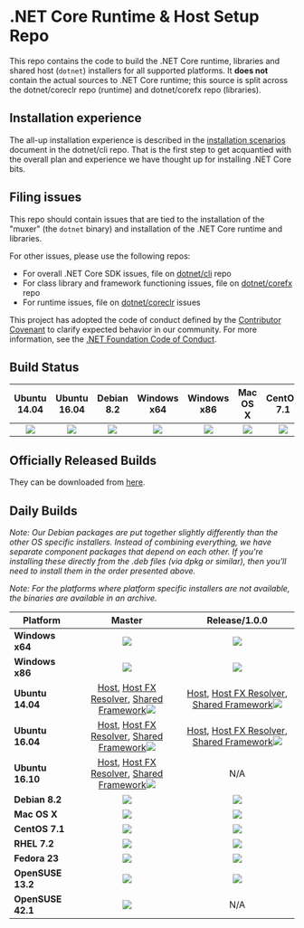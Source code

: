 .NET Core Runtime & Host Setup Repo
===================================

This repo contains the code to build the .NET Core runtime, libraries and shared host (`dotnet`) installers for 
all supported platforms. It **does not** contain the actual sources to .NET Core runtime; this source is split across 
the dotnet/coreclr repo (runtime) and dotnet/corefx repo (libraries). 

## Installation experience
The all-up installation experience is described in the [installation scenarios](https://github.com/dotnet/cli/blob/rel/1.0.0/Documentation/cli-installation-scenarios.md) 
document in the dotnet/cli repo. That is the first step to get acquantied with the overall plan and experience we have
thought up for installing .NET Core bits. 

## Filing issues
This repo should contain issues that are tied to the installation of the "muxer" (the `dotnet` binary) and installation 
of the .NET Core runtime and libraries. 

For other issues, please use the following repos:

- For overall .NET Core SDK issues, file on [dotnet/cli](https://github.com/dotnet/cli) repo
- For class library and framework functioning issues, file on [dotnet/corefx](https://github.com/dotnet/corefx) repo
- For runtime issues, file on [dotnet/coreclr](https://github.com/dotnet/coreclr) issues

This project has adopted the code of conduct defined by the [Contributor Covenant](http://contributor-covenant.org/) to clarify expected behavior in our community. For more information, see the [.NET Foundation Code of Conduct](http://www.dotnetfoundation.org/code-of-conduct).

Build Status
------------

|Ubuntu 14.04 |Ubuntu 16.04 |Debian 8.2 |Windows x64 |Windows x86 |Mac OS X |CentOS 7.1 |RHEL 7.2 |Fedora 23 |OpenSUSE 13.2 |
|:------:|:------:|:------:|:------:|:------:|:------:|:------:|:------:|:------:|:------:|
|[![](https://mseng.visualstudio.com/_apis/public/build/definitions/d09b7a4d-0a51-4c0e-a15a-07921d5b558f/3599/badge)](https://mseng.visualstudio.com/dotnetcore/_build?_a=completed&definitionId=3599)|[![](https://mseng.visualstudio.com/_apis/public/build/definitions/d09b7a4d-0a51-4c0e-a15a-07921d5b558f/3600/badge)](https://mseng.visualstudio.com/dotnetcore/_build?_a=completed&definitionId=3600)|[![](https://mseng.visualstudio.com/_apis/public/build/definitions/d09b7a4d-0a51-4c0e-a15a-07921d5b558f/3592/badge)](https://mseng.visualstudio.com/dotnetcore/_build?_a=completed&definitionId=3592)|[![](https://mseng.visualstudio.com/_apis/public/build/definitions/d09b7a4d-0a51-4c0e-a15a-07921d5b558f/3597/badge)](https://mseng.visualstudio.com/dotnetcore/_build?_a=completed&definitionId=3597)|[![](https://mseng.visualstudio.com/_apis/public/build/definitions/d09b7a4d-0a51-4c0e-a15a-07921d5b558f/3598/badge)](https://mseng.visualstudio.com/dotnetcore/_build?_a=completed&definitionId=3598)|[![](https://mseng.visualstudio.com/_apis/public/build/definitions/d09b7a4d-0a51-4c0e-a15a-07921d5b558f/3595/badge)](https://mseng.visualstudio.com/dotnetcore/_build?_a=completed&definitionId=3595)|[![](https://mseng.visualstudio.com/_apis/public/build/definitions/d09b7a4d-0a51-4c0e-a15a-07921d5b558f/3591/badge)](https://mseng.visualstudio.com/dotnetcore/_build?_a=completed&definitionId=3591)|[![](https://mseng.visualstudio.com/_apis/public/build/definitions/d09b7a4d-0a51-4c0e-a15a-07921d5b558f/3596/badge)](https://mseng.visualstudio.com/dotnetcore/_build?_a=completed&definitionId=3596)|[![](https://mseng.visualstudio.com/_apis/public/build/definitions/d09b7a4d-0a51-4c0e-a15a-07921d5b558f/3593/badge)](https://mseng.visualstudio.com/dotnetcore/_build?_a=completed&definitionId=3593)|[![](https://mseng.visualstudio.com/_apis/public/build/definitions/d09b7a4d-0a51-4c0e-a15a-07921d5b558f/3594/badge)](https://mseng.visualstudio.com/dotnetcore/_build?_a=completed&definitionId=3594)|

Officially Released Builds
--------------------------

They can be downloaded from [here](https://www.microsoft.com/net/download#core).

Daily Builds
------------

*Note: Our Debian packages are put together slightly differently than the other OS specific installers. Instead of combining everything, we have separate component packages that depend on each other. If you're installing these directly from the .deb files (via dpkg or similar), then you'll need to install them in the order presented above.*

*Note: For the platforms where platform specific installers are not available, the binaries are available in an archive.*

|Platform |Master| Release/1.0.0 |
|---------|:----------:|:----------:|
|**Windows x64**|[![](https://dotnetcli.blob.core.windows.net/dotnet/master/Binaries/Latest/sharedfx_Windows_x64_Release_version_badge.svg)](https://dotnetcli.blob.core.windows.net/dotnet/master/Installers/Latest/dotnet-win-x64.latest.exe)|[![](https://dotnetcli.blob.core.windows.net/dotnet/preview/Binaries/Latest/sharedfx_Windows_x64_Release_version_badge.svg)](https://dotnetcli.blob.core.windows.net/dotnet/preview/Installers/Latest/dotnet-win-x64.latest.exe)|
|**Windows x86**|[![](https://dotnetcli.blob.core.windows.net/dotnet/master/Binaries/Latest/sharedfx_Windows_x86_Release_version_badge.svg)](https://dotnetcli.blob.core.windows.net/dotnet/master/Installers/Latest/dotnet-win-x86.latest.exe)|[![](https://dotnetcli.blob.core.windows.net/dotnet/preview/Binaries/Latest/sharedfx_Windows_x86_Release_version_badge.svg)](https://dotnetcli.blob.core.windows.net/dotnet/preview/Installers/Latest/dotnet-win-x86.latest.exe)|
|**Ubuntu 14.04**|[Host](https://dotnetcli.blob.core.windows.net/dotnet/master/Binaries/Latest/dotnet-host-ubuntu-x64.latest.deb), [Host FX Resolver](https://dotnetcli.blob.core.windows.net/dotnet/master/Binaries/Latest/dotnet-hostfxr-ubuntu-x64.latest.deb), [Shared Framework](https://dotnetcli.blob.core.windows.net/dotnet/master/Binaries/Latest/dotnet-sharedframework-ubuntu-x64.latest.tar.gz)![](https://dotnetcli.blob.core.windows.net/dotnet/master/Binaries/Latest/sharedfx_Ubuntu_x64_Release_version_badge.svg)|[Host](https://dotnetcli.blob.core.windows.net/dotnet/preview/Binaries/Latest/dotnet-host-ubuntu-x64.latest.deb), [Host FX Resolver](https://dotnetcli.blob.core.windows.net/dotnet/preview/Binaries/Latest/dotnet-hostfxr-ubuntu-x64.latest.deb), [Shared Framework](https://dotnetcli.blob.core.windows.net/dotnet/preview/Binaries/Latest/dotnet-sharedframework-ubuntu-x64.latest.tar.gz)![](https://dotnetcli.blob.core.windows.net/dotnet/preview/Binaries/Latest/sharedfx_Ubuntu_x64_Release_version_badge.svg)|
|**Ubuntu 16.04**|[Host](https://dotnetcli.blob.core.windows.net/dotnet/master/Binaries/Latest/dotnet-host-ubuntu.16.04-x64.latest.deb), [Host FX Resolver](https://dotnetcli.blob.core.windows.net/dotnet/master/Binaries/Latest/dotnet-hostfxr-ubuntu.16.04-x64.latest.deb), [Shared Framework](https://dotnetcli.blob.core.windows.net/dotnet/master/Binaries/Latest/dotnet-sharedframework-ubuntu.16.04-x64.latest.tar.gz)![](https://dotnetcli.blob.core.windows.net/dotnet/master/Binaries/Latest/sharedfx_Ubuntu_16_04_x64_Release_version_badge.svg)|[Host](https://dotnetcli.blob.core.windows.net/dotnet/preview/Binaries/Latest/dotnet-host-ubuntu.16.04-x64.latest.deb), [Host FX Resolver](https://dotnetcli.blob.core.windows.net/dotnet/preview/Binaries/Latest/dotnet-hostfxr-ubuntu.16.04-x64.latest.deb), [Shared Framework](https://dotnetcli.blob.core.windows.net/dotnet/preview/Binaries/Latest/dotnet-sharedframework-ubuntu.16.04-x64.latest.tar.gz)![](https://dotnetcli.blob.core.windows.net/dotnet/preview/Binaries/Latest/sharedfx_Ubuntu_16_04_x64_Release_version_badge.svg)|
|**Ubuntu 16.10**|[Host](https://dotnetcli.blob.core.windows.net/dotnet/master/Binaries/Latest/dotnet-host-ubuntu.16.10-x64.latest.deb), [Host FX Resolver](https://dotnetcli.blob.core.windows.net/dotnet/master/Binaries/Latest/dotnet-hostfxr-ubuntu.16.10-x64.latest.deb), [Shared Framework](https://dotnetcli.blob.core.windows.net/dotnet/master/Binaries/Latest/dotnet-sharedframework-ubuntu.16.10-x64.latest.tar.gz)![](https://dotnetcli.blob.core.windows.net/dotnet/master/Binaries/Latest/sharedfx_Ubuntu_16_10_x64_Release_version_badge.svg)|N/A|
|**Debian 8.2**|[![](https://dotnetcli.blob.core.windows.net/dotnet/master/Binaries/Latest/sharedfx_Debian_x64_Release_version_badge.svg)](https://dotnetcli.blob.core.windows.net/dotnet/master/Binaries/Latest/dotnet-debian-x64.latest.tar.gz)|[![](https://dotnetcli.blob.core.windows.net/dotnet/preview/Binaries/Latest/sharedfx_Debian_x64_Release_version_badge.svg)](https://dotnetcli.blob.core.windows.net/dotnet/preview/Binaries/Latest/dotnet-debian-x64.latest.tar.gz)|
|**Mac OS X**|[![](https://dotnetcli.blob.core.windows.net/dotnet/master/Binaries/Latest/sharedfx_OSX_x64_Release_version_badge.svg)](https://dotnetcli.blob.core.windows.net/dotnet/master/Installers/Latest/dotnet-osx-x64.latest.pkg)|[![](https://dotnetcli.blob.core.windows.net/dotnet/preview/Binaries/Latest/sharedfx_OSX_x64_Release_version_badge.svg)](https://dotnetcli.blob.core.windows.net/dotnet/preview/Installers/Latest/dotnet-osx-x64.latest.pkg)|
|**CentOS 7.1**|[![](https://dotnetcli.blob.core.windows.net/dotnet/master/Binaries/Latest/sharedfx_CentOS_x64_Release_version_badge.svg)](https://dotnetcli.blob.core.windows.net/dotnet/master/Binaries/Latest/dotnet-centos-x64.latest.tar.gz)|[![](https://dotnetcli.blob.core.windows.net/dotnet/preview/Binaries/Latest/sharedfx_CentOS_x64_Release_version_badge.svg)](https://dotnetcli.blob.core.windows.net/dotnet/preview/Binaries/Latest/dotnet-centos-x64.latest.tar.gz)|
|**RHEL 7.2**|[![](https://dotnetcli.blob.core.windows.net/dotnet/master/Binaries/Latest/sharedfx_RHEL_x64_Release_version_badge.svg)](https://dotnetcli.blob.core.windows.net/dotnet/master/Binaries/Latest/dotnet-rhel-x64.latest.tar.gz)|[![](https://dotnetcli.blob.core.windows.net/dotnet/preview/Binaries/Latest/sharedfx_RHEL_x64_Release_version_badge.svg)](https://dotnetcli.blob.core.windows.net/dotnet/preview/Binaries/Latest/dotnet-rhel-x64.latest.tar.gz)|
|**Fedora 23**|[![](https://dotnetcli.blob.core.windows.net/dotnet/master/Binaries/Latest/sharedfx_Fedora_23_x64_Release_version_badge.svg)](https://dotnetcli.blob.core.windows.net/dotnet/master/Binaries/Latest/dotnet-fedora.23-x64.latest.tar.gz)|[![](https://dotnetcli.blob.core.windows.net/dotnet/preview/Binaries/Latest/sharedfx_Fedora_23_x64_Release_version_badge.svg)](https://dotnetcli.blob.core.windows.net/dotnet/preview/Binaries/Latest/dotnet-fedora.23-x64.latest.tar.gz)|
|**OpenSUSE 13.2**|[![](https://dotnetcli.blob.core.windows.net/dotnet/master/Binaries/Latest/sharedfx_openSUSE_13_2_x64_Release_version_badge.svg)](https://dotnetcli.blob.core.windows.net/dotnet/master/Binaries/Latest/dotnet-opensuse.13.2-x64.latest.tar.gz)|[![](https://dotnetcli.blob.core.windows.net/dotnet/preview/Binaries/Latest/sharedfx_openSUSE_13_2_x64_Release_version_badge.svg)](https://dotnetcli.blob.core.windows.net/dotnet/preview/Binaries/Latest/dotnet-opensuse.13.2-x64.latest.tar.gz)|
|**OpenSUSE 42.1**|[![](https://dotnetcli.blob.core.windows.net/dotnet/master/Binaries/Latest/sharedfx_openSUSE_13_2_x64_Release_version_badge.svg)](https://dotnetcli.blob.core.windows.net/dotnet/master/Binaries/Latest/dotnet-opensuse.42.1-x64.latest.tar.gz)|N/A|
